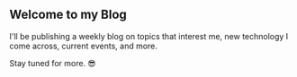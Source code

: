 ## Welcome to my Blog

I'll be publishing a weekly blog on topics that interest me, new technology I come across, current events, and more.

Stay tuned for more. 😎
